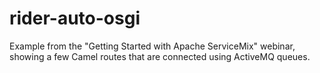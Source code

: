 rider-auto-osgi
===============

Example from the "Getting Started with Apache ServiceMix" webinar, showing a few Camel routes that are connected using ActiveMQ queues.

